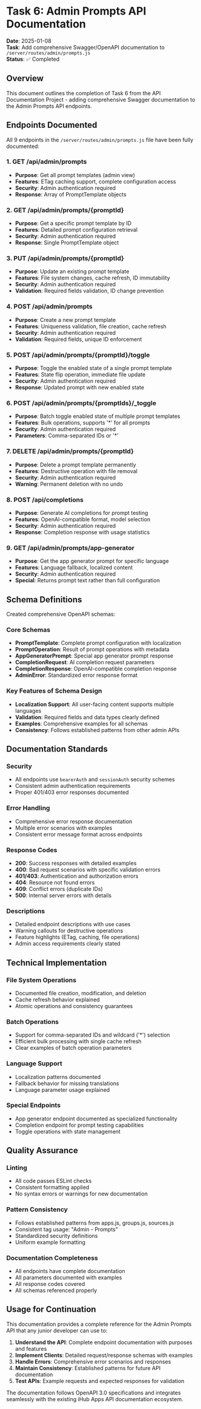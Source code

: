 # Task 6: Admin Prompts API Documentation

**Date**: 2025-01-08  
**Task**: Add comprehensive Swagger/OpenAPI documentation to `/server/routes/admin/prompts.js`  
**Status**: ✅ Completed  

## Overview

This document outlines the completion of Task 6 from the API Documentation Project - adding comprehensive Swagger documentation to the Admin Prompts API endpoints.

## Endpoints Documented

All 9 endpoints in the `/server/routes/admin/prompts.js` file have been fully documented:

### 1. GET /api/admin/prompts
- **Purpose**: Get all prompt templates (admin view)
- **Features**: ETag caching support, complete configuration access
- **Security**: Admin authentication required
- **Response**: Array of PromptTemplate objects

### 2. GET /api/admin/prompts/{promptId}
- **Purpose**: Get a specific prompt template by ID
- **Features**: Detailed prompt configuration retrieval
- **Security**: Admin authentication required
- **Response**: Single PromptTemplate object

### 3. PUT /api/admin/prompts/{promptId}
- **Purpose**: Update an existing prompt template
- **Features**: File system changes, cache refresh, ID immutability
- **Security**: Admin authentication required
- **Validation**: Required fields validation, ID change prevention

### 4. POST /api/admin/prompts
- **Purpose**: Create a new prompt template
- **Features**: Uniqueness validation, file creation, cache refresh
- **Security**: Admin authentication required
- **Validation**: Required fields, unique ID enforcement

### 5. POST /api/admin/prompts/{promptId}/toggle
- **Purpose**: Toggle the enabled state of a single prompt template
- **Features**: State flip operation, immediate file update
- **Security**: Admin authentication required
- **Response**: Updated prompt with new enabled state

### 6. POST /api/admin/prompts/{promptIds}/_toggle
- **Purpose**: Batch toggle enabled state of multiple prompt templates
- **Features**: Bulk operations, supports '*' for all prompts
- **Security**: Admin authentication required
- **Parameters**: Comma-separated IDs or '*'

### 7. DELETE /api/admin/prompts/{promptId}
- **Purpose**: Delete a prompt template permanently
- **Features**: Destructive operation with file removal
- **Security**: Admin authentication required
- **Warning**: Permanent deletion with no undo

### 8. POST /api/completions
- **Purpose**: Generate AI completions for prompt testing
- **Features**: OpenAI-compatible format, model selection
- **Security**: Admin authentication required
- **Response**: Completion response with usage statistics

### 9. GET /api/admin/prompts/app-generator
- **Purpose**: Get the app generator prompt for specific language
- **Features**: Language fallback, localized content
- **Security**: Admin authentication required
- **Special**: Returns prompt text rather than full configuration

## Schema Definitions

Created comprehensive OpenAPI schemas:

### Core Schemas
- **PromptTemplate**: Complete prompt configuration with localization
- **PromptOperation**: Result of prompt operations with metadata
- **AppGeneratorPrompt**: Special app generator prompt response
- **CompletionRequest**: AI completion request parameters
- **CompletionResponse**: OpenAI-compatible completion response
- **AdminError**: Standardized error response format

### Key Features of Schema Design
- **Localization Support**: All user-facing content supports multiple languages
- **Validation**: Required fields and data types clearly defined
- **Examples**: Comprehensive examples for all schemas
- **Consistency**: Follows established patterns from other admin APIs

## Documentation Standards

### Security
- All endpoints use `bearerAuth` and `sessionAuth` security schemes
- Consistent admin authentication requirements
- Proper 401/403 error responses documented

### Error Handling
- Comprehensive error response documentation
- Multiple error scenarios with examples
- Consistent error message format across endpoints

### Response Codes
- **200**: Success responses with detailed examples
- **400**: Bad request scenarios with specific validation errors
- **401/403**: Authentication and authorization errors
- **404**: Resource not found errors
- **409**: Conflict errors (duplicate IDs)
- **500**: Internal server errors with details

### Descriptions
- Detailed endpoint descriptions with use cases
- Warning callouts for destructive operations
- Feature highlights (ETag, caching, file operations)
- Admin access requirements clearly stated

## Technical Implementation

### File System Operations
- Documented file creation, modification, and deletion
- Cache refresh behavior explained
- Atomic operations and consistency guarantees

### Batch Operations
- Support for comma-separated IDs and wildcard ('*') selection
- Efficient bulk processing with single cache refresh
- Clear examples of batch operation parameters

### Language Support
- Localization patterns documented
- Fallback behavior for missing translations
- Language parameter usage explained

### Special Endpoints
- App generator endpoint documented as specialized functionality
- Completion endpoint for prompt testing capabilities
- Toggle operations with state management

## Quality Assurance

### Linting
- All code passes ESLint checks
- Consistent formatting applied
- No syntax errors or warnings for new documentation

### Pattern Consistency
- Follows established patterns from apps.js, groups.js, sources.js
- Consistent tag usage: "Admin - Prompts"
- Standardized security definitions
- Uniform example formatting

### Documentation Completeness
- All endpoints have complete documentation
- All parameters documented with examples
- All response codes covered
- All schemas referenced properly

## Usage for Continuation

This documentation provides a complete reference for the Admin Prompts API that any junior developer can use to:

1. **Understand the API**: Complete endpoint documentation with purposes and features
2. **Implement Clients**: Detailed request/response schemas with examples
3. **Handle Errors**: Comprehensive error scenarios and responses
4. **Maintain Consistency**: Established patterns for future API documentation
5. **Test APIs**: Example requests and expected responses for validation

The documentation follows OpenAPI 3.0 specifications and integrates seamlessly with the existing iHub Apps API documentation ecosystem.